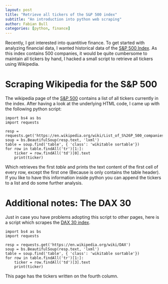 ```yaml
---
layout: post
title: "Retrieve all tickers of the S&P 500 index"
subtitle: "An introduction into python web scraping"
author: Fabian Bull
categories: [python, finance]
---
```


Recently, I got interested into quantitive finance. To get started with analyzing financial data, I wanted historical data of the [S&P 500 Index][sp500].
As this index contains 500 companies, it would be quite cumbersome to maintain all tickers by hand, I hacked a small script to retrieve all tickers using Wikipedia.

# Scraping Wikipedia for the S&P 500

The wikipedia page of the [S&P 500][sp500] contains a list of all tickers currently in the index. After having a look at the underlying HTML code, I came up with the following 
python script:

~~~~ {.python .numberLines}
import bs4 as bs
import requests

resp = requests.get('https://en.wikipedia.org/wiki/List_of_S%26P_500_companies')
soup = bs.BeautifulSoup(resp.text, 'lxml')
table = soup.find('table', { 'class': 'wikitable sortable'})
for row in table.findAll('tr')[1:]:
    ticker = row.findAll('td')[0].text
    print(ticker)
~~~~

Which retrieves the first *table* and prints the text content of the first cell of every row, except the first one (Because is only contains the table header). 
If you like to have this information inside python you can append the tickers to a list and do some further analysis.

# Additional notes: The DAX 30

Just in case you have problems adopting this script to other pages, here is a script which scrapes the [DAX 30 index][dax30].

~~~~ {.python .numberLines}
import bs4 as bs
import requests

resp = requests.get('https://en.wikipedia.org/wiki/DAX')
soup = bs.BeautifulSoup(resp.text, 'lxml')
table = soup.find('table', { 'class': 'wikitable sortable'})
for row in table.findAll('tr')[1:]:
    ticker = row.findAll('td')[3].text
    print(ticker)
~~~~

This page has the tickers written on the fourth column.

[dax30]: https://en.wikipedia.org/wiki/DAX
[sp500]: https://en.wikipedia.org/wiki/S%26P_500_Index
